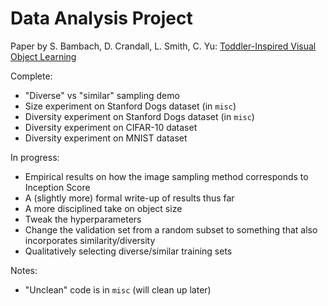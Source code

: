 # Data Analysis Project

Paper by S. Bambach, D. Crandall, L. Smith, C. Yu:
[Toddler-Inspired Visual Object Learning](http://vision.soic.indiana.edu/papers/diversity2018nips.pdf)

Complete:

* "Diverse" vs "similar" sampling demo
* Size experiment on Stanford Dogs dataset (in `misc`)
* Diversity experiment on Stanford Dogs dataset (in `misc`)
* Diversity experiment on CIFAR-10 dataset
* Diversity experiment on MNIST dataset

In progress:

* Empirical results on how the image sampling method corresponds to Inception Score
* A (slightly more) formal write-up of results thus far
* A more disciplined take on object size
* Tweak the hyperparameters
* Change the validation set from a random subset to something that also incorporates similarity/diversity
* Qualitatively selecting diverse/similar training sets

Notes:

* "Unclean" code is in `misc` (will clean up later)